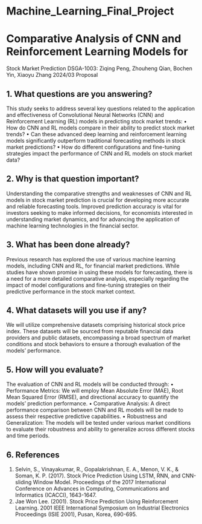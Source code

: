 # Machine_Learning_Final_Project
# Comparative Analysis of CNN and Reinforcement Learning Models for
Stock Market Prediction
DSGA-1003: Ziqing Peng, Zhouheng Qian, Bochen Yin, Xiaoyu Zhang
2024/03
Proposal
## 1. What questions are you answering?
This study seeks to address several key questions related to the application and effectiveness of Convolutional Neural
Networks (CNN) and Reinforcement Learning (RL) models in predicting stock market trends:
• How do CNN and RL models compare in their ability to predict stock market trends?
• Can these advanced deep learning and reinforcement learning models significantly outperform traditional forecasting
methods in stock market predictions?
• How do different configurations and fine-tuning strategies impact the performance of CNN and RL models on stock
market data?
## 2. Why is that question important?
Understanding the comparative strengths and weaknesses of CNN and RL models in stock market prediction is crucial
for developing more accurate and reliable forecasting tools. Improved prediction accuracy is vital for investors seeking
to make informed decisions, for economists interested in understanding market dynamics, and for advancing the
application of machine learning technologies in the financial sector.
## 3. What has been done already?
Previous research has explored the use of various machine learning models, including CNN and RL, for financial
market predictions. While studies have shown promise in using these models for forecasting, there is a need for a more
detailed comparative analysis, especially regarding the impact of model configurations and fine-tuning strategies on
their predictive performance in the stock market context.
## 4. What datasets will you use if any?
We will utilize comprehensive datasets comprising historical stock price index. These datasets will be sourced from
reputable financial data providers and public datasets, encompassing a broad spectrum of market conditions and stock
behaviors to ensure a thorough evaluation of the models’ performance.
## 5. How will you evaluate?
The evaluation of CNN and RL models will be conducted through:
• Performance Metrics: We will employ Mean Absolute Error (MAE), Root Mean Squared Error (RMSE), and
directional accuracy to quantify the models’ prediction performance.
• Comparative Analysis: A direct performance comparison between CNN and RL models will be made to assess
their respective predictive capabilities.
• Robustness and Generalization: The models will be tested under various market conditions to evaluate their
robustness and ability to generalize across different stocks and time periods.
## 6. References
1. Selvin, S., Vinayakumar, R., Gopalakrishnan, E. A., Menon, V. K., & Soman, K. P. (2017). Stock Price Prediction Using LSTM, RNN, and CNN-sliding Window Model. Proceedings of the 2017 International Conference on
Advances in Computing, Communications and Informatics (ICACCI), 1643-1647.
2. Jae Won Lee. (2001). Stock Price Prediction Using Reinforcement Learning. 2001 IEEE International Symposium on Industrial Electronics Proceedings (ISIE 2001), Pusan, Korea, 690-695.
